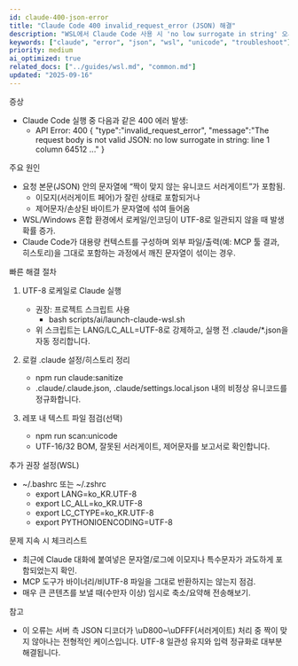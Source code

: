 ```yaml
---
id: claude-400-json-error
title: "Claude Code 400 invalid_request_error (JSON) 해결"
description: "WSL에서 Claude Code 사용 시 'no low surrogate in string' 오류 원인과 해결"
keywords: ["claude", "error", "json", "wsl", "unicode", "troubleshoot"]
priority: medium
ai_optimized: true
related_docs: ["../guides/wsl.md", "common.md"]
updated: "2025-09-16"
---
```


증상
- Claude Code 실행 중 다음과 같은 400 에러 발생:
  - API Error: 400 { "type":"invalid_request_error", "message":"The request body is not valid JSON: no low surrogate in string: line 1 column 64512 ..." }

주요 원인
- 요청 본문(JSON) 안의 문자열에 “짝이 맞지 않는 유니코드 서러게이트”가 포함됨.
  - 이모지(서러게이트 페어)가 잘린 상태로 포함되거나
  - 제어문자/손상된 바이트가 문자열에 섞여 들어옴
- WSL/Windows 혼합 환경에서 로케일/인코딩이 UTF-8로 일관되지 않을 때 발생 확률 증가.
- Claude Code가 대용량 컨텍스트를 구성하며 외부 파일/출력(예: MCP 툴 결과, 히스토리)을 그대로 포함하는 과정에서 깨진 문자열이 섞이는 경우.

빠른 해결 절차
1) UTF-8 로케일로 Claude 실행
   - 권장: 프로젝트 스크립트 사용
     - bash scripts/ai/launch-claude-wsl.sh
   - 위 스크립트는 LANG/LC_ALL=UTF-8로 강제하고, 실행 전 .claude/*.json을 자동 정리합니다.

2) 로컬 .claude 설정/히스토리 정리
   - npm run claude:sanitize
   - .claude/.claude.json, .claude/settings.local.json 내의 비정상 유니코드를 정규화합니다.

3) 레포 내 텍스트 파일 점검(선택)
   - npm run scan:unicode
   - UTF-16/32 BOM, 잘못된 서러게이트, 제어문자를 보고서로 확인합니다.

추가 권장 설정(WSL)
- ~/.bashrc 또는 ~/.zshrc
  - export LANG=ko_KR.UTF-8
  - export LC_ALL=ko_KR.UTF-8
  - export LC_CTYPE=ko_KR.UTF-8
  - export PYTHONIOENCODING=UTF-8

문제 지속 시 체크리스트
- 최근에 Claude 대화에 붙여넣은 문자열/로그에 이모지나 특수문자가 과도하게 포함되었는지 확인.
- MCP 도구가 바이너리/비UTF-8 파일을 그대로 반환하지는 않는지 점검.
- 매우 큰 콘텐츠를 보낼 때(수만자 이상) 임시로 축소/요약해 전송해보기.

참고
- 이 오류는 서버 측 JSON 디코더가 \uD800~\uDFFF(서러게이트) 처리 중 짝이 맞지 않아나는 전형적인 케이스입니다. UTF-8 일관성 유지와 입력 정규화로 대부분 해결됩니다.

